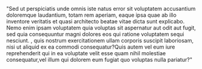 "Sed ut perspiciatis unde omnis iste natus error sit voluptatem accusantium doloremque laudantium,
 totam rem aperiam, eaque ipsa quae ab illo inventore veritatis et quasi architecto beatae vitae dicta
  sunt explicabo. Nemo enim ipsam voluptatem quia voluptas sit aspernatur aut odit aut fugit, sed 
  quia consequuntur magni dolores eos qui ratione voluptatem sequi nesciunt. , quis nostrum
   exercitationem ullam corporis suscipit laboriosam, nisi ut aliquid ex ea commodi consequatur?Quis 
   autem vel eum iure reprehenderit qui in ea voluptate velit esse quam nihil molestiae
    consequatur,vel illum qui dolorem eum fugiat quo voluptas nulla pariatur?"